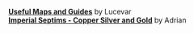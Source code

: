 [**Useful Maps and Guides**](https://www.nexusmods.com/morrowind/mods/51278) by Lucevar  
[**Imperial Septims - Copper Silver and Gold**](https://www.nexusmods.com/morrowind/mods/51575) by Adrian  